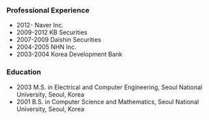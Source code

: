 ### Professional Experience
- 2012- Naver Inc.
- 2009-2012 KB Securities
- 2007-2009 Daishin Securities
- 2004-2005 NHN Inc.
- 2003-2004 Korea Development Bank

### Education
- 2003 M.S. in Electrical and Computer Engineering, Seoul National University, Seoul, Korea
- 2001 B.S. in Computer Science and Mathematics, Seoul National University, Seoul, Korea

